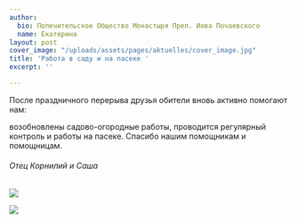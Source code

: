 ```yaml
---
author:
  bio: Попечительское Общество Монастыря Преп. Иова Почаевского
  name: Екатерина
layout: post
cover_image: "/uploads/assets/pages/aktuelles/cover_image.jpg"
title: 'Работа в саду и на пасеке '
excerpt: ''

---
```

После праздничного перерыва друзья обители вновь активно помогают нам:

возобновлены садово-огородные работы, проводится регулярный контроль и работы на пасеке. Спасибо нашим помощникам и помощницам.

###### Отец Корнилий и Саша

![](https://res.cloudinary.com/hiobmon/image/upload/v1620917422/media/2021/photo_2021-05-13_16-46-56_r4oak5.jpg)

![](https://res.cloudinary.com/hiobmon/image/upload/v1620917437/media/2021/photo_2021-05-13_16-46-54_smd5tw.jpg)